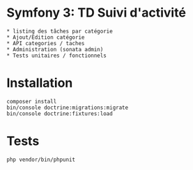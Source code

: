 Symfony 3: TD Suivi d'activité
======

```
* listing des tâches par catégorie
* Ajout/Edition catégorie
* API categories / taches
* Administration (sonata admin)
* Tests unitaires / fonctionnels
```

# Installation

```
composer install
bin/console doctrine:migrations:migrate
bin/console doctrine:fixtures:load
```

# Tests

```
php vendor/bin/phpunit
```
